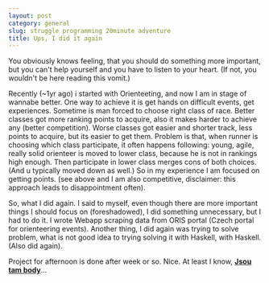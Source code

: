 ```yaml
---
layout: post
category: general
slug: struggle programming 20minute adventure
title: Ups, I did it again
---
```

You obviously knows feeling, that you should do something more important, but you can't help yourself and you have to listen to your heart. (If not, you wouldn't be here reading this vomit.)

Recently (~1yr ago) i started with Orienteeting, and now I am in stage of wannabe better. One way to achieve it is get hands on difficult events, get experiences. Sometime is man forced to choose right class of race. Better classes got more ranking points to acquire, also it makes harder to achieve any (better competition). Worse classes got easier and shorter track, less points to acquire, but its easier to get them.
Problem is that, when runner is choosing which class participate, it often happens following: young, agile, really solid orienteer is moved to lower class, because he is not in rankings high enough. Then participate in lower class merges cons of both choices. (And u typically moved down as well.) So in my experience I am focused on getting points. (see above and I am also competitive, disclaimer: this approach leads to disappointment often).

So, what I did again. I said to myself, even though there are more important things I should focus on (foreshadowed), I did something unnecessary, but I had to do it. I wrote Webapp scraping data from ORIS portal (Czech portal for orienteering events). Another thing, I did again was trying to solve problem, what is not good idea to trying solving it with Haskell, with Haskell. (Also did again).

Project for afternoon is done after week or so. Nice. At least I know, **[Jsou tam body](https://github.com/Facktorial/jsou-tam-body)**...
